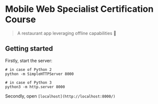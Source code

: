 # Mobile Web Specialist Certification Course

> A restaurant app leveraging offline capabilities 🍕

## Getting started

Firstly, start the server:

```shell
# in case of Python 2
python -m SimpleHTTPServer 8000

# in case of Python 3
python3 -m http.server 8000
```

Secondly, open `[localhost](http://localhost:8000/)`
